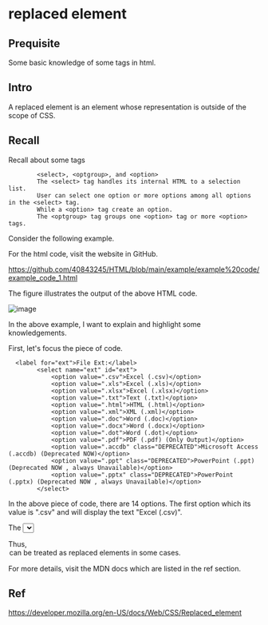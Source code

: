 # replaced element
## Prequisite
Some basic knowledge of some tags in html.

## Intro
A replaced element is an element whose representation is outside of the scope of CSS.

## Recall
Recall about some tags
      


            <select>, <optgroup>, and <option>          
            The <select> tag handles its internal HTML to a selection list. 
            User can select one option or more options among all options in the <select> tag.
            While a <option> tag create an option.
            The <optgroup> tag groups one <option> tag or more <option> tags.
      
Consider the following example.
      
For the html code, visit the website in GitHub.
      
https://github.com/40843245/HTML/blob/main/example/example%20code/example_code_1.html
     
The figure illustrates the output of the above HTML code.

![image](https://user-images.githubusercontent.com/75050655/236366333-99e3996a-7069-4637-94b1-43d51974162e.png)

 In the above example, I want to explain and highlight some knowledgements.
      
First, let's focus the piece of code.

      <label for="ext">File Ext:</label>
            <select name="ext" id="ext">
                <option value=".csv">Excel (.csv)</option>
                <option value=".xls">Excel (.xls)</option>
                <option value=".xlsx">Excel (.xlsx)</option>
                <option value=".txt">Text (.txt)</option>
                <option value=".html">HTML (.html)</option>
                <option value=".xml">XML (.xml)</option>
                <option value=".doc">Word (.doc)</option>
                <option value=".docx">Word (.docx)</option>
                <option value=".dot">Word (.dot)</option>
                <option value=".pdf">PDF (.pdf) (Only Output)</option>
                <option value=".accdb" class="DEPRECATED">Microsoft Access (.accdb) (Deprecated NOW)</option>
                <option value=".ppt" class="DEPRECATED">PowerPoint (.ppt) (Deprecated NOW , always Unavailable)</option>
                <option value=".pptx" class="DEPRECATED">PowerPoint (.pptx) (Deprecated NOW , always Unavailable)</option>
            </select>
            
In the above piece of code, there are 14 options. The first option which its value is ".csv" and will display the text "Excel (.csv)".

The <select> tag handles the 14 options.
      
Thus, <option> can be treated as replaced elements in some cases.
      
For more details, visit the MDN docs which are listed in the ref section.
      
## Ref
      
https://developer.mozilla.org/en-US/docs/Web/CSS/Replaced_element

